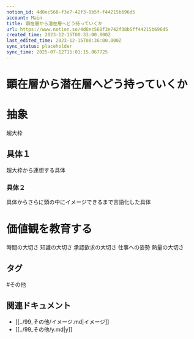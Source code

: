 ```yaml
---
notion_id: 4d8ec568-f3e7-42f3-8b5f-f44215b696d5
account: Main
title: 顕在層から潜在層へどう持っていくか
url: https://www.notion.so/4d8ec568f3e742f38b5ff44215b696d5
created_time: 2023-12-15T00:33:00.000Z
last_edited_time: 2023-12-15T00:36:00.000Z
sync_status: placeholder
sync_time: 2025-07-12T15:01:15.067725
---
```

# 顕在層から潜在層へどう持っていくか

# 抽象
超大枠
## 具体１
超大枠から連想する具体
### 具体２
具体からさらに頭の中にイメージできるまで言語化した具体
# 価値観を教育する
時間の大切さ
知識の大切さ
承認欲求の大切さ
仕事への姿勢
熱量の大切さ

## タグ

#その他 

## 関連ドキュメント

- [[../99_その他/イメージ.md|イメージ]]
- [[../99_その他/y.md|y]]
